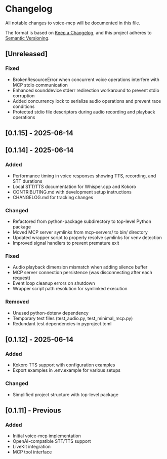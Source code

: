 # Changelog

All notable changes to voice-mcp will be documented in this file.

The format is based on [Keep a Changelog](https://keepachangelog.com/en/1.0.0/),
and this project adheres to [Semantic Versioning](https://semver.org/spec/v2.0.0.html).

## [Unreleased]

### Fixed
- BrokenResourceError when concurrent voice operations interfere with MCP stdio communication
- Enhanced sounddevice stderr redirection workaround to prevent stdio corruption
- Added concurrency lock to serialize audio operations and prevent race conditions
- Protected stdio file descriptors during audio recording and playback operations

## [0.1.15] - 2025-06-14

## [0.1.14] - 2025-06-14

### Added
- Performance timing in voice responses showing TTS, recording, and STT durations
- Local STT/TTS documentation for Whisper.cpp and Kokoro
- CONTRIBUTING.md with development setup instructions
- CHANGELOG.md for tracking changes

### Changed
- Refactored from python-package subdirectory to top-level Python package
- Moved MCP server symlinks from mcp-servers/ to bin/ directory
- Updated wrapper script to properly resolve symlinks for venv detection
- Improved signal handlers to prevent premature exit

### Fixed
- Audio playback dimension mismatch when adding silence buffer
- MCP server connection persistence (was disconnecting after each request)
- Event loop cleanup errors on shutdown
- Wrapper script path resolution for symlinked execution

### Removed
- Unused python-dotenv dependency
- Temporary test files (test_audio.py, test_minimal_mcp.py)
- Redundant test dependencies in pyproject.toml

## [0.1.12] - 2025-06-14

### Added
- Kokoro TTS support with configuration examples
- Export examples in .env.example for various setups

### Changed
- Simplified project structure with top-level package

## [0.1.11] - Previous

### Added
- Initial voice-mcp implementation
- OpenAI-compatible STT/TTS support
- LiveKit integration
- MCP tool interface